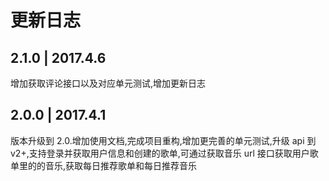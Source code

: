 # 更新日志
## 2.1.0 | 2017.4.6
增加获取评论接口以及对应单元测试,增加更新日志

## 2.0.0 | 2017.4.1
版本升级到 2.0.增加使用文档,完成项目重构,增加更完善的单元测试,升级 api 到 v2+,支持登录并获取用户信息和创建的歌单,可通过获取音乐 url 接口获取用户歌单里的的音乐,获取每日推荐歌单和每日推荐音乐

